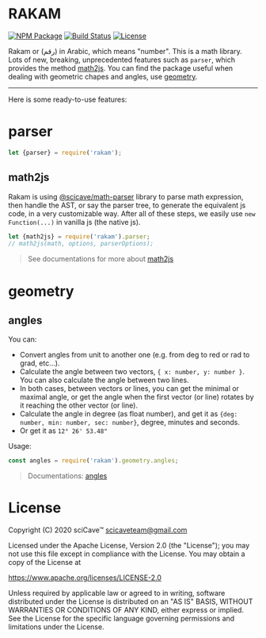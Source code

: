 
# RAKAM

[![NPM Package](https://img.shields.io/npm/v/rakam.svg?style=flat)](https://npmjs.org/package/angles "View this project on npm")
[![Build Status](https://travis-ci.org/scicave/rakam.svg)](https://travis-ci.org/infusion/Angles.js)
[![License](https://img.shields.io/badge/License-Apache%202.0-blue.svg)](https://opensource.org/licenses/Apache-2.0)

Rakam or (رقم) in Arabic, which means "number". This is a math library. Lots of new, breaking, unprecedented features such as `parser`, which provides the method [math2js](#math2js). You can find the package useful when dealing with geometric chapes and angles, use [geometry](#geometry).

-------------------------------
Here is some ready-to-use features:
# parser

```js
let {parser} = require('rakam');
```

## math2js

Rakam is using [@scicave/math-parser](https://npmjs.com/package/@scicave/math-parser) library to parse math expression, then handle the AST, or say the parser tree, to generate the equivalent js code, in a very customizable way. After all of these steps, we easily use `new Function(...)` in vanilla js (the native js).

```js
let {math2js} = require('rakam').parser;
// math2js(math, options, parserOptions);
```

> See documentations for more about [math2js](https://github.com/scicave/rakam/blob/master/docs/parser/math2js.md)


# geometry

## angles
You can:

- Convert angles from unit to another one (e.g. from deg to red or rad to grad, etc...).
- Calculate the angle between two vectors, `{ x: number, y: number }`. You can also calculate the angle between two lines.
- In both cases, between vectors or lines, you can get the minimal or maximal angle, or get the angle when the first vector (or line) rotates by it reaching the other vector (or line).
- Calculate the angle in degree (as float number), and get it as `{deg: number, min: number, sec: number}`, degree, minutes and seconds.
- Or get it as `12° 26' 53.48"`


Usage:

```js
const angles = require('rakam').geometry.angles;
```


> Documentations: [angles](https://github.com/scicave/rakam/blob/master/docs/geometry/angles.md)


# License

Copyright (C) 2020 sciCave™ <scicaveteam@gmail.com>

Licensed under the Apache License, Version 2.0 (the "License"); you may not use this file except in compliance with the License. You may obtain a copy of the License at

https://www.apache.org/licenses/LICENSE-2.0

Unless required by applicable law or agreed to in writing, software distributed under the License is distributed on an "AS IS" BASIS, WITHOUT WARRANTIES OR CONDITIONS OF ANY KIND, either express or implied. See the License for the specific language governing permissions and limitations under the License.


